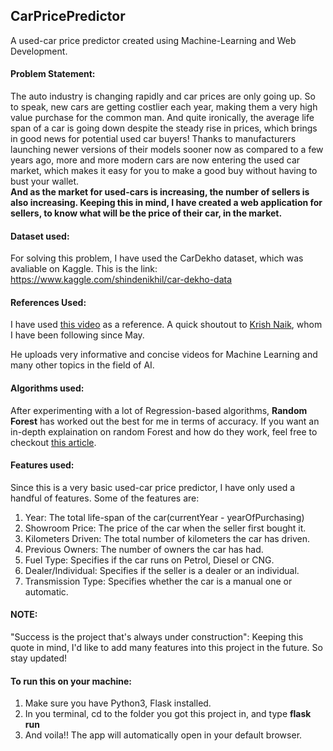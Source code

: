 ## CarPricePredictor

A used-car price predictor created using Machine-Learning and Web Development.

#### Problem Statement:

The auto industry is changing rapidly and car prices are only going up. So to speak, new cars are getting costlier each year, making them a very high value purchase for the common man. And quite ironically, the average life span of a car is going down despite the steady rise in prices, which brings in good news for potential used car buyers! Thanks to manufacturers launching newer versions of their models sooner now as compared to a few years ago, more and more modern cars are now entering the used car market, which makes it easy for you to make a good buy without having to bust your wallet. <br>
<b>And as the market for used-cars is increasing, the number of sellers is also increasing. Keeping this in mind, I have created a web application for sellers, to know what will be the price of their car, in the market.</b>

#### Dataset used:

For solving this problem, I have used the CarDekho dataset, which was avaliable on Kaggle. This is the link: https://www.kaggle.com/shindenikhil/car-dekho-data

#### References Used:

I have used <a href="https://www.youtube.com/watch?v=p_tpQSY1aTs">this video</a> as a reference. A quick shoutout to <a href="https://www.youtube.com/channel/UCNU_lfiiWBdtULKOw6X0Dig">Krish Naik</a>, whom I have been following since May.<p>He uploads very informative and concise videos for Machine Learning and many other topics in the field of AI.</p>

#### Algorithms used:

After experimenting with a lot of Regression-based algorithms, <b>Random Forest</b> has worked out the best for me in terms of accuracy. If you want an in-depth explaination on random Forest and how do they work, feel free to checkout <a href = "https://towardsdatascience.com/understanding-random-forest-58381e0602d2">this article</a>.

#### Features used:

Since this is a very basic used-car price predictor, I have only used a handful of features. Some of the features are:

1. Year: The total life-span of the car(currentYear - yearOfPurchasing)
2. Showroom Price: The price of the car when the seller first bought it.
3. Kilometers Driven: The total number of kilometers the car has driven.
4. Previous Owners: The number of owners the car has had.
5. Fuel Type: Specifies if the car runs on Petrol, Diesel or CNG.
6. Dealer/Individual: Specifies if the seller is a dealer or an individual.
7. Transmission Type: Specifies whether the car is a manual one or automatic.

#### NOTE:

"Success is the project that's always under construction": Keeping this quote in mind, I'd like to add many features into this project in the future. So stay updated!

#### To run this on your machine:

1. Make sure you have Python3, Flask installed.
2. In you terminal, cd to the folder you got this project in, and type <b>flask run</b>
3. And voila!! The app will automatically open in your default browser.
